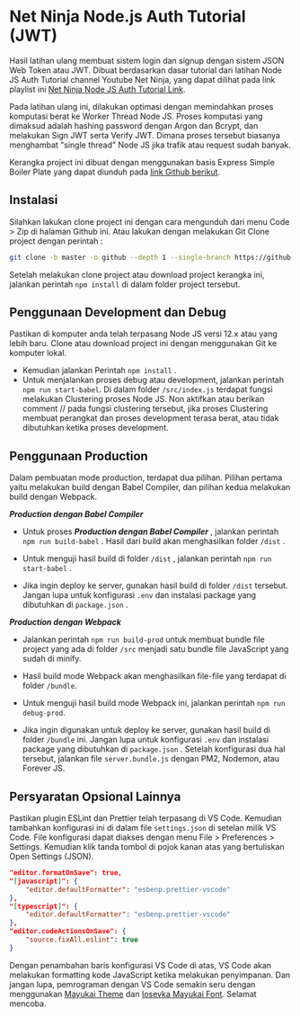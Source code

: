 # Net Ninja Node.js Auth Tutorial (JWT)

Hasil latihan ulang membuat sistem login dan signup dengan sistem JSON Web Token atau JWT. Dibuat berdasarkan dasar tutorial dari latihan Node JS Auth Tutorial channel Youtube Net Ninja, yang dapat dilihat pada link  playlist ini [Net Ninja Node JS Auth Tutorial Link](https://www.youtube.com/playlist?list=PL4cUxeGkcC9iqqESP8335DA5cRFp8loyp). 

Pada latihan ulang ini, dilakukan optimasi dengan memindahkan proses komputasi berat ke Worker Thread Node JS. Proses komputasi yang dimaksud adalah hashing password dengan Argon dan Bcrypt, dan melakukan Sign JWT serta Verify JWT. Dimana proses tersebut biasanya menghambat "single thread" Node JS jika trafik atau request sudah banyak.

Kerangka project ini dibuat dengan menggunakan basis Express Simple Boiler Plate yang dapat diunduh pada [link Github berikut](https://github.com/javascript-indonesias/ExpressSimpleBoilerPlate). 

## Instalasi

Silahkan lakukan clone project ini dengan cara mengunduh dari menu Code > Zip di halaman Github ini. Atau lakukan dengan melakukan Git Clone project dengan perintah :

```sh
git clone -b master -o github --depth 1 --single-branch https://github.com/javascript-indonesias/auth-login-api.git
```

Setelah melakukan clone project atau download project kerangka ini, jalankan perintah ```npm install``` di dalam folder project tersebut.

## Penggunaan Development dan Debug

Pastikan di komputer anda telah terpasang Node JS versi 12.x atau yang lebih baru. Clone atau download project ini dengan menggunakan Git ke komputer lokal.

- Kemudian jalankan Perintah `npm install` .
- Untuk menjalankan proses debug atau development, jalankan perintah `npm run start-babel`. Di dalam folder `/src/index.js` terdapat fungsi melakukan Clustering proses Node JS. Non aktifkan atau berikan comment // pada fungsi clustering tersebut, jika proses Clustering membuat perangkat dan proses development terasa berat, atau tidak dibutuhkan ketika proses development.

## Penggunaan Production

Dalam pembuatan mode production, terdapat dua pilihan. Pilihan pertama yaitu melakukan build dengan Babel Compiler, dan pilihan kedua melakukan build dengan Webpack.

 **_Production dengan Babel Compiler_**

- Untuk proses **_Production dengan Babel Compiler_** , jalankan perintah `npm run build-babel` . Hasil dari build akan menghasilkan folder ```/dist``` .

- Untuk menguji hasil build di folder `/dist` , jalankan perintah `npm run start-babel` .

- Jika ingin deploy ke server, gunakan hasil build di folder `/dist` tersebut. Jangan lupa untuk konfigurasi `.env` dan instalasi package yang dibutuhkan di `package.json` .

 **_Production dengan Webpack_**

- Jalankan perintah `npm run build-prod` untuk membuat bundle file project yang ada di folder `/src` menjadi satu bundle file JavaScript yang sudah di minify.

- Hasil build mode Webpack akan menghasilkan file-file yang terdapat di folder `/bundle`.

- Untuk menguji hasil build mode Webpack ini, jalankan perintah `npm run debug-prod`.

- Jika ingin digunakan untuk deploy ke server, gunakan hasil build di folder `/bundle` ini. Jangan lupa untuk konfigurasi `.env` dan instalasi package yang dibutuhkan di `package.json` . Setelah konfigurasi dua hal tersebut, jalankan file `server.bundle.js` dengan PM2, Nodemon, atau Forever JS.

## Persyaratan Opsional Lainnya

Pastikan plugin ESLint dan Prettier telah terpasang di VS Code. Kemudian tambahkan konfigurasi ini di dalam file `settings.json` di setelan milik VS Code. File konfigurasi dapat diakses dengan menu File > Preferences > Settings. Kemudian klik tanda tombol di pojok kanan atas yang bertuliskan Open Settings (JSON).

```json
"editor.formatOnSave": true,
"[javascript]": {
    "editor.defaultFormatter": "esbenp.prettier-vscode"
},
"[typescript]": {
    "editor.defaultFormatter": "esbenp.prettier-vscode"
},
"editor.codeActionsOnSave": {
    "source.fixAll.eslint": true
}
```

Dengan penambahan baris konfigurasi VS Code di atas, VS Code akan melakukan formatting kode JavaScript ketika melakukan penyimpanan. Dan jangan lupa, pemrograman dengan VS Code semakin seru dengan  menggunakan [Mayukai Theme](https://marketplace.visualstudio.com/items?itemName=GulajavaMinistudio.mayukaithemevsc) dan [Iosevka Mayukai Font](https://github.com/Iosevka-Mayukai/Iosevka-Mayukai). Selamat mencoba.
